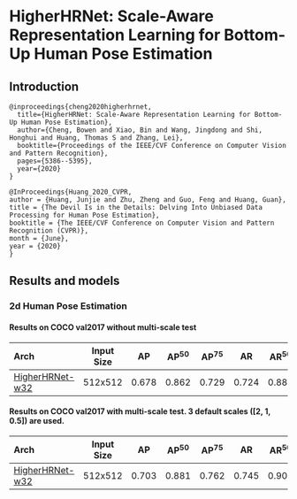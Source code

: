 # HigherHRNet: Scale-Aware Representation Learning for Bottom-Up Human Pose Estimation

## Introduction
```
@inproceedings{cheng2020higherhrnet,
  title={HigherHRNet: Scale-Aware Representation Learning for Bottom-Up Human Pose Estimation},
  author={Cheng, Bowen and Xiao, Bin and Wang, Jingdong and Shi, Honghui and Huang, Thomas S and Zhang, Lei},
  booktitle={Proceedings of the IEEE/CVF Conference on Computer Vision and Pattern Recognition},
  pages={5386--5395},
  year={2020}
}

@InProceedings{Huang_2020_CVPR,
author = {Huang, Junjie and Zhu, Zheng and Guo, Feng and Huang, Guan},
title = {The Devil Is in the Details: Delving Into Unbiased Data Processing for Human Pose Estimation},
booktitle = {The IEEE/CVF Conference on Computer Vision and Pattern Recognition (CVPR)},
month = {June},
year = {2020}
}
```

## Results and models

### 2d Human Pose Estimation

#### Results on COCO val2017 without multi-scale test

| Arch | Input Size | AP | AP<sup>50</sup> | AP<sup>75</sup> | AR | AR<sup>50</sup> | ckpt | log |
| :----------------- | :-----------: | :------: | :------: | :------: | :------: | :------: |:------: |:------: |
| [HigherHRNet-w32](/configs_udp/bottom_up/higherhrnet/coco/higher_hrnet32_coco_512x512_udp.py)  | 512x512 | 0.678 | 0.862 | 0.729 | 0.724 | 0.887 | 

#### Results on COCO val2017 with multi-scale test. 3 default scales ([2, 1, 0.5]) are used.

| Arch | Input Size | AP | AP<sup>50</sup> | AP<sup>75</sup> | AR | AR<sup>50</sup> | ckpt | log |
| :----------------- | :-----------: | :------: | :------: | :------: | :------: | :------: |:------: |:------: |
| [HigherHRNet-w32](/configs/bottom_up/higherhrnet/coco/higher_hrnet32_coco_512x512.py)  | 512x512 | 0.703 | 0.881 | 0.762 | 0.745 | 0.901 |


